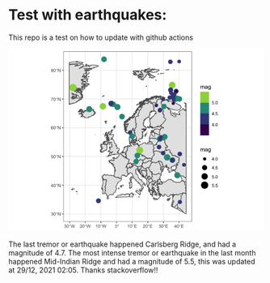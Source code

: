 <!-- README.md is generated from README.Rmd. Please edit that file -->

Test with earthquakes:
======================

This repo is a test on how to update with github actions

![](man/figures/README-unnamed-chunk-2-1.png)

The last tremor or earthquake happened Carlsberg Ridge, and had a
magnitude of 4.7. The most intense tremor or earthquake in the last
month happened Mid-Indian Ridge and had a magnitude of 5.5, this was
updated at 29/12, 2021 02:05. Thanks stackoverflow!!
